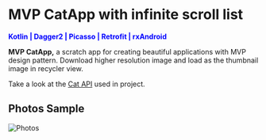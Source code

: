 # MVP CatApp with infinite scroll list
<span style="color:blue;">**Kotlin | Dagger2 | Picasso | Retrofit | rxAndroid**</span>

 **MVP  CatApp,** a scratch app for creating beautiful applications with MVP design pattern.
 Download higher resolution image and load as the thumbnail image in recycler view.
 
 

 
 Take a look at the [Cat API](https://thecatapi.com/) used in project.


## Photos Sample


![Photos](/mvp.gif)

